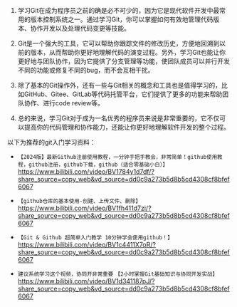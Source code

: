 1. 学习Git在成为程序员之前的确是必不可少的，因为它是现代软件开发中最常用的版本控制系统之一。通过学习Git，你可以掌握如何有效地管理代码版本、协作开发以及处理代码变更等技能。

2. Git是一个强大的工具，它可以帮助你跟踪文件的修改历史，方便地回溯到以前的版本，从而帮助你更好地理解代码的演变过程。另外，学习Git也能让你更好地与团队协作，因为它提供了分支管理等功能，使团队成员可以并行开发不同的功能或修复不同的bug，而不会互相干扰。
3. 除了基本的Git操作外，还有一些与Git相关的概念和工具也是值得学习的，比如GitHub、Gitee、GitLab等代码托管平台，它们提供了更多的功能来帮助团队协作、进行code review等。
4. 总的来说，学习Git对于成为一名优秀的程序员来说是非常重要的，它不仅可以提高你的代码管理和协作能力，还能让你更好地理解软件开发的整个过程。



以下为推荐的git入门学习资料：

- `【2024版】最新Github注册使用教程，一分钟手把手教会，非常简单！github使用教程，github注册，github下载，github（适合零基础小白）】` https://www.bilibili.com/video/BV1784y1d7df/?share_source=copy_web&vd_source=dd0c9a273b5d8b5cd4308cf8bfef6067

- `【github仓库的基本使用-创建、上传文件、删除】` https://www.bilibili.com/video/BV1fh411d7zi/?share_source=copy_web&vd_source=dd0c9a273b5d8b5cd4308cf8bfef6067
- `【Git & Github 超简单入门教学 10分钟学会使用github！】` https://www.bilibili.com/video/BV1c4411X7oR/?share_source=copy_web&vd_source=dd0c9a273b5d8b5cd4308cf8bfef6067
- `建议系统学习这个视频，协同开非常重要` `【2小时掌握Git基础知识与协同开发实战】` https://www.bilibili.com/video/BV1d341187pJ/?share_source=copy_web&vd_source=dd0c9a273b5d8b5cd4308cf8bfef6067

